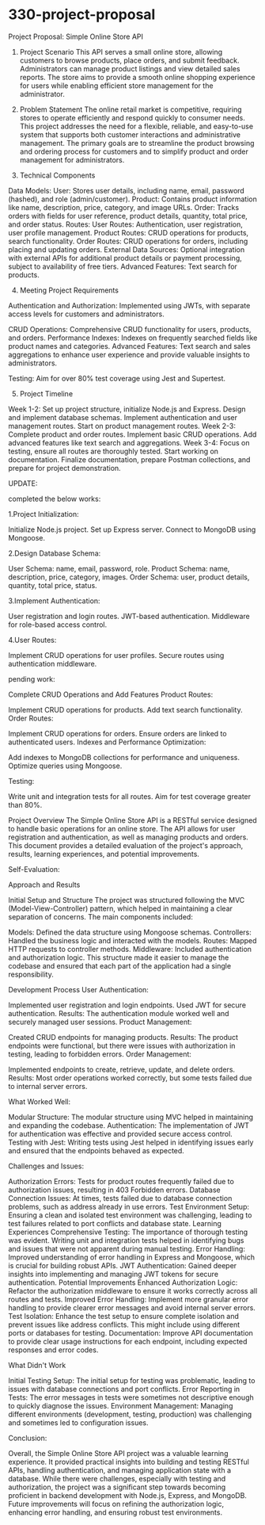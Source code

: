 # 330-project-proposal

Project Proposal: Simple Online Store API

1. Project Scenario
This API serves a small online store, allowing customers to browse products, place orders, and submit feedback. Administrators can manage product listings and view detailed sales reports. The store aims to provide a smooth online shopping experience for users while enabling efficient store management for the administrator.

2. Problem Statement
The online retail market is competitive, requiring stores to operate efficiently and respond quickly to consumer needs. This project addresses the need for a flexible, reliable, and easy-to-use system that supports both customer interactions and administrative management. The primary goals are to streamline the product browsing and ordering process for customers and to simplify product and order management for administrators.

3. Technical Components

Data Models:
User: Stores user details, including name, email, password (hashed), and role (admin/customer).
Product: Contains product information like name, description, price, category, and image URLs.
Order: Tracks orders with fields for user reference, product details, quantity, total price, and order status.
Routes:
User Routes: Authentication, user registration, user profile management.
Product Routes: CRUD operations for products, search functionality.
Order Routes: CRUD operations for orders, including placing and updating orders.
External Data Sources:
Optional integration with external APIs for additional product details or payment processing, subject to availability of free tiers.
Advanced Features:
Text search for products.

4. Meeting Project Requirements

Authentication and Authorization: Implemented using JWTs, with separate access levels for customers and administrators.

CRUD Operations: Comprehensive CRUD functionality for users, products, and orders.
Performance Indexes: Indexes on frequently searched fields like product names and categories.
Advanced Features: Text search and sales aggregations to enhance user experience and provide valuable insights to administrators.

Testing: Aim for over 80% test coverage using Jest and Supertest.

5. Project Timeline

Week 1-2: Set up project structure, initialize Node.js and Express. Design and implement database schemas.
          Implement authentication and user management routes. Start on product management routes.
Week 2-3: Complete product and order routes. Implement basic CRUD operations.
          Add advanced features like text search and aggregations. 
Week 3-4: Focus on testing, ensure all routes are thoroughly tested. Start working on documentation.
          Finalize documentation, prepare Postman collections, and prepare for project demonstration.

UPDATE:

completed the below works:

1.Project Initialization:

Initialize Node.js project.
Set up Express server.
Connect to MongoDB using Mongoose.

2.Design Database Schema:

User Schema: name, email, password, role.
Product Schema: name, description, price, category, images.
Order Schema: user, product details, quantity, total price, status.

3.Implement Authentication:

User registration and login routes.
JWT-based authentication.
Middleware for role-based access control.

4.User Routes:

Implement CRUD operations for user profiles.
Secure routes using authentication middleware.

pending work:

Complete CRUD Operations and Add Features
Product Routes:

Implement CRUD operations for products.
Add text search functionality.
Order Routes:

Implement CRUD operations for orders.
Ensure orders are linked to authenticated users.
Indexes and Performance Optimization:

Add indexes to MongoDB collections for performance and uniqueness.
Optimize queries using Mongoose.

Testing:

Write unit and integration tests for all routes.
Aim for test coverage greater than 80%.

Project Overview
The Simple Online Store API is a RESTful service designed to handle basic operations for an online store. The API allows for user registration and authentication, as well as managing products and orders. This document provides a detailed evaluation of the project's approach, results, learning experiences, and potential improvements.

Self-Evaluation:

Approach and Results

Initial Setup and Structure
The project was structured following the MVC (Model-View-Controller) pattern, which helped in maintaining a clear separation of concerns. The main components included:

Models: Defined the data structure using Mongoose schemas.
Controllers: Handled the business logic and interacted with the models.
Routes: Mapped HTTP requests to controller methods.
Middleware: Included authentication and authorization logic.
This structure made it easier to manage the codebase and ensured that each part of the application had a single responsibility.

Development Process
User Authentication:

Implemented user registration and login endpoints.
Used JWT for secure authentication.
Results: The authentication module worked well and securely managed user sessions.
Product Management:

Created CRUD endpoints for managing products.
Results: The product endpoints were functional, but there were issues with authorization in testing, leading to forbidden errors.
Order Management:

Implemented endpoints to create, retrieve, update, and delete orders.
Results: Most order operations worked correctly, but some tests failed due to internal server errors.

What Worked Well:

Modular Structure: The modular structure using MVC helped in maintaining and expanding the codebase.
Authentication: The implementation of JWT for authentication was effective and provided secure access control.
Testing with Jest: Writing tests using Jest helped in identifying issues early and ensured that the endpoints behaved as expected.

Challenges and Issues:

Authorization Errors: Tests for product routes frequently failed due to authorization issues, resulting in 403 Forbidden errors.
Database Connection Issues: At times, tests failed due to database connection problems, such as address already in use errors.
Test Environment Setup: Ensuring a clean and isolated test environment was challenging, leading to test failures related to port conflicts and database state.
Learning Experiences
Comprehensive Testing: The importance of thorough testing was evident. Writing unit and integration tests helped in identifying bugs and issues that were not apparent during manual testing.
Error Handling: Improved understanding of error handling in Express and Mongoose, which is crucial for building robust APIs.
JWT Authentication: Gained deeper insights into implementing and managing JWT tokens for secure authentication.
Potential Improvements
Enhanced Authorization Logic: Refactor the authorization middleware to ensure it works correctly across all routes and tests.
Improved Error Handling: Implement more granular error handling to provide clearer error messages and avoid internal server errors.
Test Isolation: Enhance the test setup to ensure complete isolation and prevent issues like address conflicts. This might include using different ports or databases for testing.
Documentation: Improve API documentation to provide clear usage instructions for each endpoint, including expected responses and error codes.

What Didn't Work

Initial Testing Setup: The initial setup for testing was problematic, leading to issues with database connections and port conflicts.
Error Reporting in Tests: The error messages in tests were sometimes not descriptive enough to quickly diagnose the issues.
Environment Management: Managing different environments (development, testing, production) was challenging and sometimes led to configuration issues.

Conclusion:

Overall, the Simple Online Store API project was a valuable learning experience. It provided practical insights into building and testing RESTful APIs, handling authentication, and managing application state with a database. While there were challenges, especially with testing and authorization, the project was a significant step towards becoming proficient in backend development with Node.js, Express, and MongoDB. Future improvements will focus on refining the authorization logic, enhancing error handling, and ensuring robust test environments.







